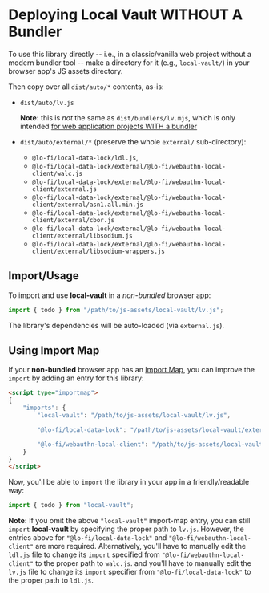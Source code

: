# Deploying Local Vault WITHOUT A Bundler

To use this library directly -- i.e., in a classic/vanilla web project without a modern bundler tool -- make a directory for it (e.g., `local-vault/`) in your browser app's JS assets directory.

Then copy over all `dist/auto/*` contents, as-is:

* `dist/auto/lv.js`

    **Note:** this is *not* the same as `dist/bundlers/lv.mjs`, which is only intended [for web application projects WITH a bundler](BUNDLERS.md)

* `dist/auto/external/*` (preserve the whole `external/` sub-directory):
    - `@lo-fi/local-data-lock/ldl.js`,
    - `@lo-fi/local-data-lock/external/@lo-fi/webauthn-local-client/walc.js`
    - `@lo-fi/local-data-lock/external/@lo-fi/webauthn-local-client/external.js`
    - `@lo-fi/local-data-lock/external/@lo-fi/webauthn-local-client/external/asn1.all.min.js`
    - `@lo-fi/local-data-lock/external/@lo-fi/webauthn-local-client/external/cbor.js`
    - `@lo-fi/local-data-lock/external/@lo-fi/webauthn-local-client/external/libsodium.js`
    - `@lo-fi/local-data-lock/external/@lo-fi/webauthn-local-client/external/libsodium-wrappers.js`

## Import/Usage

To import and use **local-vault** in a *non-bundled* browser app:

```js
import { todo } from "/path/to/js-assets/local-vault/lv.js";
```

The library's dependencies will be auto-loaded (via `external.js`).

## Using Import Map

If your **non-bundled** browser app has an [Import Map](https://developer.mozilla.org/en-US/docs/Web/HTML/Element/script/type/importmap), you can improve the `import` by adding an entry for this library:

```html
<script type="importmap">
{
    "imports": {
        "local-vault": "/path/to/js-assets/local-vault/lv.js",

        "@lo-fi/local-data-lock": "/path/to/js-assets/local-vault/external/@lo-fi/local-data-lock/ldl.js",

        "@lo-fi/webauthn-local-client": "/path/to/js-assets/local-vault/external/@lo-fi/webauthn-local-client/walc.js"
    }
}
</script>
```

Now, you'll be able to `import` the library in your app in a friendly/readable way:

```js
import { todo } from "local-vault";
```

**Note:** If you omit the above `"local-vault"` import-map entry, you can still `import` **local-vault** by specifying the proper path to `lv.js`. However, the entries above for `"@lo-fi/local-data-lock"` and `"@lo-fi/webauthn-local-client"` are more required. Alternatively, you'll have to manually edit the `ldl.js` file to change its `import` specified from `"@lo-fi/webauthn-local-client"` to the proper path to `walc.js`. and you'll have to manually edit the `lv.js` file to change its `import` specifier from `"@lo-fi/local-data-lock"` to the proper path to `ldl.js`.
